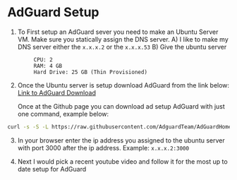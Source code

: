 # AdGuard Setup

1) To First setup an AdGuard sever you need to make an Ubuntu Server VM. Make sure you statically assign the DNS server.
	A) I like to make my DNS server either the `x.x.x.2` or the `x.x.x.53` 
	B) Give the ubuntu server 
	
			CPU: 2
			RAM: 4 GB
			Hard Drive: 25 GB (Thin Provisioned)
			
2) Once the Ubuntu server is setup download AdGuard from the link below:
	[Link to AdGuard Download](https://github.com/AdguardTeam/AdGuardHome#getting-started)
	
	Once at the Github page you can download ad setup AdGuard with just one command, example below:
```bash
curl -s -S -L https://raw.githubusercontent.com/AdguardTeam/AdGuardHome/master/scripts/install.sh | sh -s -- -v
```

3) In your browser enter the ip address you assigned to the ubuntu server with port 3000 after the ip address. Example:
		`x.x.x.2:3000`
		
4) Next I would pick a recent youtube video and follow it for the most up to date setup for AdGuard

